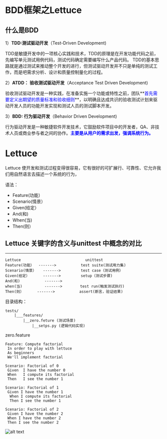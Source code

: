 # BDD框架之Lettuce #

## 什么是BDD ##

1）**TDD:测试驱动开发**（Test-Driven Development)

TDD是敏捷开发中的一项核心实践和技术，TDD的原理是在开发功能代码之前，先编写单元测试用例代码，测试代码确定需要编写什么产品代码。
TDD的基本思路就是通过测试来推动整个开发的进行，但测试驱动开发并不只是单纯的测试工作，而是吧需求分析、设计和质量控制量化的过程。

2）**ATDD： 验收测试驱动开发**（Acceptance Test Driven Development)

验收测试驱动开发是一种实践，在准备实施一个功能或特性之前，团队**<font color=blue>首先需要定义出期望的质量标准和验收细则</font>**，以明确且达成共识的验收测试计划来驱动开发人员的功能开发实现和测试人员的测试脚本开发。

3）**BDD: 行为驱动开发**（Behavior Driven Development)

行为驱动开发是一种敏捷软件开发技术，它鼓励软件项目中的开发者，QA、非技术人员或商业参与者之间的协作。**<font color=blue>主要是从用户的需求出发，强调系统行为。</font>**

# **Lettuce** #

   Lettuce 使开发和测试过程变得很容易，它有很好的可扩展行、可靠性、它允许我们用自然语言去描述一个系统的行为，

语法：

- Feature(功能）
- Scenario(情景）
- Given(给定）
- And(和)
- When(当)
- Then(则）


## Lettuce 关键字的含义与unittest 中概念的对比 ##
-------------------------------------------------
	Lettuce								unittest
	Feature(功能）	 -------> 			test suite(测试用力集)
	Scenario(情景）   -------> 		test case（测试用例）
	Given(给定）      -------> 		setup（测试步骤)
	And(和)			 -------> 
	when(当)			 -------> 		 test run(触发测试执行)
	Then(则）		 -------> 			assert(断言，验证结果)



目录结构：

	tests/
		|___features/
			|__zero.feture (测试场景)
				|__setps.py (逻辑代码实现)

zero.feature
	
    Feature: Compute factorial
     In order to play with lettuce
     As beginners
     We'll implement factorial
    
    Scenario: Factorial of 0
     Given  I have the number 0
     When   I compute its factorial
     Then   I see the number 1
    
    Scenario: Factorial of 1
     Given I have the number 1
      When I compute its factorial
      Then I see the number 1
    
    Scenario: Factorial of 2
     Given I have the number 2
     When I have the number 2
     Then I see the number 2
    

![alt text](atmuch/Lettuce/iconlettuce_feature.png "Title")
    